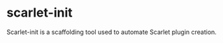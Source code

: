 scarlet-init
============

Scarlet-init is a scaffolding tool used to automate Scarlet plugin creation.
